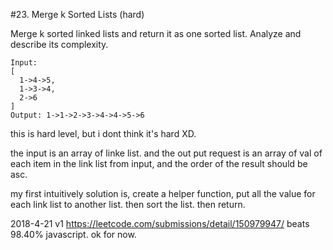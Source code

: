 #23. Merge k Sorted Lists (hard)

Merge k sorted linked lists and return it as one sorted list. Analyze and describe its complexity.
```
Input:
[
  1->4->5,
  1->3->4,
  2->6
]
Output: 1->1->2->3->4->4->5->6

```

this is hard level, but i dont think it's hard XD.

the input is an array of linke list. and the out put request is an array of val of each item in the link list from input, and the order of the result should be asc.

my first intuitively solution is, create a helper function, put all the value for each link list to another list. then sort the list. then return.




2018-4-21
v1 https://leetcode.com/submissions/detail/150979947/
beats 98.40% javascript. ok for now.